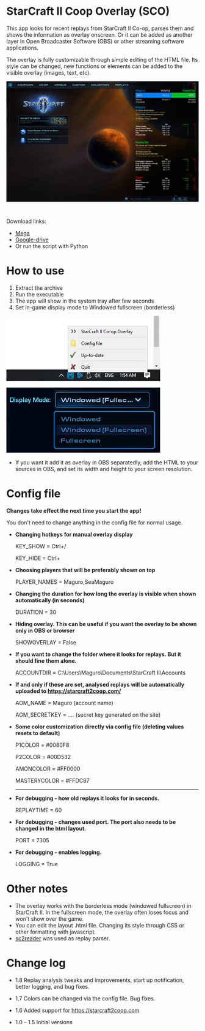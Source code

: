 # StarCraft II Coop Overlay (SCO)

This app looks for recent replays from StarCraft II Co-op, parses them and shows the information as overlay onscreen. Or it can be added as another layer in Open Broadcaster Software (OBS) or other streaming software applications.

The overlay is fully customizable through simple editing of the HTML file. Its style can be changed, new functions or elements can be added to the visible overlay (images, text, etc).

![Screenshot](/Screenshots/scr1.jpg)

# 
Download links: 
* [Mega](https://mega.nz/file/I4c3lAgA#YsF9dn9ORNXkBEQhabWN6jlSrrlkUy3ceLKDS6paQeM)
* [Google-drive](https://drive.google.com/file/d/1KPUrlmjnr1azPUGIXCMWM0337RLdJneI/view)
* Or run the script with Python

# How to use
1. Extract the archive
2. Run the executable
3. The app will show in the system tray after few seconds
4. Set in-game display mode to Windowed fullscreen (borderless)

![system tray](/Screenshots/systray.jpg)

![Screenshot](/Screenshots/Display.jpg)


* If you want it add it as overlay in OBS separatedly, add the HTML to your sources in OBS, and set its width and height to your screen resolution.


# Config file
**Changes take effect the next time you start the app!**

You don't need to change anything in the config file for normal usage.

* **Changing hotkeys for manual overlay display**

   KEY_SHOW = Ctrl+/
  
   KEY_HIDE = Ctrl+

* **Choosing players that will be preferably shown on top**

   PLAYER_NAMES = Maguro,SeaMaguro
  
* **Changing the duration for how long the overlay is visible when shown automatically (in seconds)**
  
   DURATION = 30
  
* **Hiding overlay. This can be useful if you want the overlay to be shown only in OBS or browser**  

   SHOWOVERLAY = False
  
* **If you want to change the folder where it looks for replays. But it should fine them alone.**

   ACCOUNTDIR = C:\Users\Maguro\Documents\StarCraft II\Accounts
   
* **If and only if these are set, analysed replays will be automatically uploaded to https://starcraft2coop.com/**

   AOM_NAME = Maguro (account name)

   AOM_SECRETKEY = .... (secret key generated on the site)
   
* **Some color customization directly via config file (deleting values resets to default)**

   P1COLOR = #0080F8
   
   P2COLOR = #00D532
   
   AMONCOLOR = #FF0000
   
   MASTERYCOLOR = #FFDC87
   
   ---

* **For debugging - how old replays it looks for in seconds.**

   REPLAYTIME = 60
   
* **For debugging - changes used port. The port also needs to be changed in the html layout.**

   PORT = 7305

* **For debugging - enables logging.**

   LOGGING = True



# Other notes
* The overlay works with the borderless mode (windowed fullscreen) in StarCraft II. In the fullscreen mode, the overlay often loses focus and won't show over the game. 
* You can edit the layout .html file. Changing its style through CSS or other formatting with javascript.
* [sc2reader](https://github.com/ggtracker/sc2reader) was used as replay parser.

# Change log
* 1.8 Replay analysis tweaks and improvements, start up notification, better logging, and bug fixes.

* 1.7 Colors can be changed via the config file. Bug fixes.

* 1.6 Added support for https://starcraft2coop.com

* 1.0 – 1.5 Initial versions
